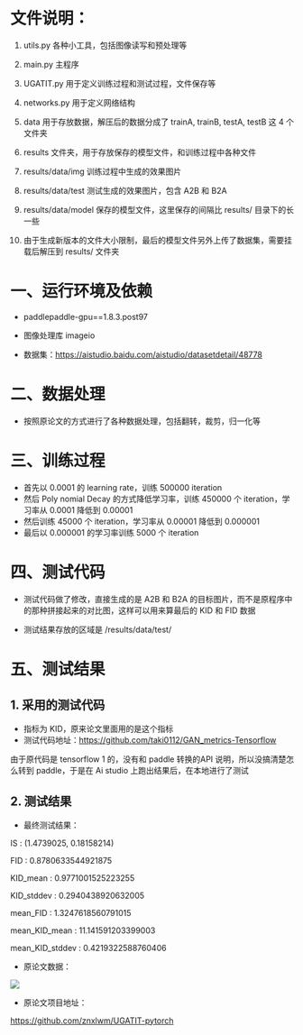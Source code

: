 
# 文件说明：

1. utils.py   各种小工具，包括图像读写和预处理等

2. main.py   主程序

3. UGATIT.py   用于定义训练过程和测试过程，文件保存等

4. networks.py    用于定义网络结构

5. data 用于存放数据，解压后的数据分成了 trainA, trainB, testA, testB 这 4 个文件夹

6. results 文件夹，用于存放保存的模型文件，和训练过程中各种文件

7. results/data/img  训练过程中生成的效果图片

8. results/data/test  测试生成的效果图片，包含 A2B 和 B2A

9. results/data/model 保存的模型文件，这里保存的间隔比 results/ 目录下的长一些

10. 由于生成新版本的文件大小限制，最后的模型文件另外上传了数据集，需要挂载后解压到 results/ 文件夹

# 一、运行环境及依赖

* paddlepaddle-gpu==1.8.3.post97

* 图像处理库 imageio

* 数据集：https://aistudio.baidu.com/aistudio/datasetdetail/48778


# 二、数据处理

* 按照原论文的方式进行了各种数据处理，包括翻转，裁剪，归一化等

# 三、训练过程



* 首先以 0.0001 的 learning rate，训练 500000 iteration
* 然后 Poly nomial Decay 的方式降低学习率，训练 450000 个 iteration，学习率从 0.0001 降低到 0.00001
* 然后训练 45000 个 iteration，学习率从 0.00001 降低到 0.000001
* 最后以 0.000001 的学习率训练 5000 个 iteration




# 四、测试代码

* 测试代码做了修改，直接生成的是 A2B 和 B2A 的目标图片，而不是原程序中的那种拼接起来的对比图，这样可以用来算最后的 KID 和 FID 数据

* 测试结果存放的区域是 /results/data/test/





# 五、测试结果

## 1. 采用的测试代码

* 指标为 KID，原来论文里面用的是这个指标
* 测试代码地址：https://github.com/taki0112/GAN_metrics-Tensorflow

由于原代码是 tensorflow 1 的，没有和 paddle 转换的API 说明，所以没搞清楚怎么转到 paddle，于是在 Ai studio 上跑出结果后，在本地进行了测试

## 2. 测试结果

* 最终测试结果：

IS :  (1.4739025, 0.18158214)

FID :  0.8780633544921875

KID_mean :  0.9771001525223255

KID_stddev :  0.2940438920632005

mean_FID :  1.3247618560791015

mean_KID_mean :  11.141591203399003

mean_KID_stddev :  0.4219322588760406

* 原论文数据：

![](https://ai-studio-static-online.cdn.bcebos.com/9f385d1340b14a91a9fe9d671abc6ef93adf08a83b714aa195332de0d70369d0)

* 原论文项目地址：

https://github.com/znxlwm/UGATIT-pytorch
